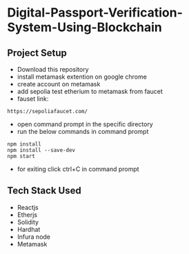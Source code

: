 # Digital-Passport-Verification-System-Using-Blockchain


## Project Setup

- Download this repository
- install metamask extention on google chrome
- create account on metamask
- add sepolia test etherium to metamask from faucet
- fauset link:

```
https://sepoliafaucet.com/
```

- open command prompt in the specific directory
- run the below commands in command prompt

```
npm install
npm install --save-dev
npm start
```

- for exiting click ctrl+C in command prompt


## Tech Stack Used

- Reactjs
- Etherjs
- Solidity
- Hardhat
- Infura node
- Metamask
